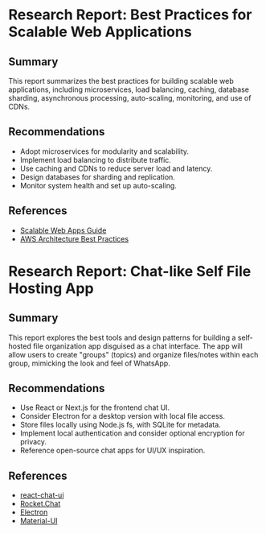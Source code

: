 # Research Report: Best Practices for Scalable Web Applications

## Summary
This report summarizes the best practices for building scalable web applications, including microservices, load balancing, caching, database sharding, asynchronous processing, auto-scaling, monitoring, and use of CDNs.

## Recommendations
- Adopt microservices for modularity and scalability.
- Implement load balancing to distribute traffic.
- Use caching and CDNs to reduce server load and latency.
- Design databases for sharding and replication.
- Monitor system health and set up auto-scaling.

## References
- [Scalable Web Apps Guide](https://martinfowler.com/articles/microservices.html)
- [AWS Architecture Best Practices](https://aws.amazon.com/architecture/)

# Research Report: Chat-like Self File Hosting App

## Summary
This report explores the best tools and design patterns for building a self-hosted file organization app disguised as a chat interface. The app will allow users to create "groups" (topics) and organize files/notes within each group, mimicking the look and feel of WhatsApp.

## Recommendations
- Use React or Next.js for the frontend chat UI.
- Consider Electron for a desktop version with local file access.
- Store files locally using Node.js fs, with SQLite for metadata.
- Implement local authentication and consider optional encryption for privacy.
- Reference open-source chat apps for UI/UX inspiration.

## References
- [react-chat-ui](https://github.com/brandonmowat/react-chat-ui)
- [Rocket.Chat](https://github.com/RocketChat/Rocket.Chat)
- [Electron](https://www.electronjs.org/)
- [Material-UI](https://mui.com/)
